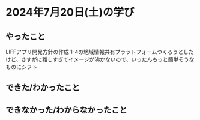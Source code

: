 # 2024年7月20日(土)の学び
## やったこと
LIFFアプリ開発方針の作成
1-4の地域情報共有プラットフォームつくろうとしたけど、さすがに難しすぎてイメージが沸かないので、いったんもっと簡単そうなものにシフト


## できた/わかったこと

## できなかった/わからなかったこと
